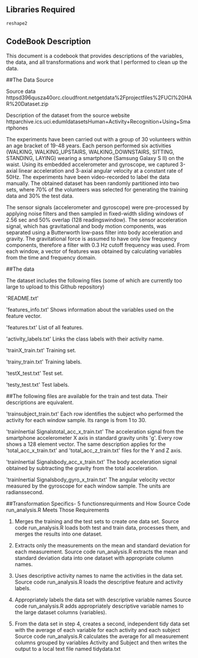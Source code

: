 ## Libraries Required


```
reshape2
```

## CodeBook Description

This document is a codebook that provides descriptions of the variables, the data, and all transformations and work that I performed to clean up the data.

##The Data Source

Source data httpsd396qusza40orc.cloudfront.netgetdata%2Fprojectfiles%2FUCI%20HAR%20Dataset.zip

Description of the dataset from the source website httparchive.ics.uci.edumldatasetsHuman+Activity+Recognition+Using+Smartphones

The experiments have been carried out with a group of 30 volunteers within an age bracket of 19-48 years. Each person performed six activities (WALKING, WALKING_UPSTAIRS, WALKING_DOWNSTAIRS, SITTING, STANDING, LAYING) wearing a smartphone (Samsung Galaxy S II) on the waist. Using its embedded accelerometer and gyroscope, we captured 3-axial linear acceleration and 3-axial angular velocity at a constant rate of 50Hz. The experiments have been video-recorded to label the data manually. The obtained dataset has been randomly partitioned into two sets, where 70% of the volunteers was selected for generating the training data and 30% the test data.

The sensor signals (accelerometer and gyroscope) were pre-processed by applying noise filters and then sampled in fixed-width sliding windows of 2.56 sec and 50% overlap (128 readingswindow). The sensor acceleration signal, which has gravitational and body motion components, was separated using a Butterworth low-pass filter into body acceleration and gravity. The gravitational force is assumed to have only low frequency components, therefore a filter with 0.3 Hz cutoff frequency was used. From each window, a vector of features was obtained by calculating variables from the time and frequency domain.

##The data

The dataset includes the following files (some of which are currently too large to upload to this Github repository)

'README.txt'

'features_info.txt' Shows information about the variables used on the feature vector.

'features.txt' List of all features.

'activity_labels.txt' Links the class labels with their activity name.

'trainX_train.txt' Training set.

'trainy_train.txt' Training labels.

'testX_test.txt' Test set.

'testy_test.txt' Test labels.

##The following files are available for the train and test data. Their descriptions are equivalent.

'trainsubject_train.txt' Each row identifies the subject who performed the activity for each window sample. Its range is from 1 to 30.

'trainInertial Signalstotal_acc_x_train.txt' The acceleration signal from the smartphone accelerometer X axis in standard gravity units 'g'. Every row shows a 128 element vector. The same description applies for the 'total_acc_x_train.txt' and 'total_acc_z_train.txt' files for the Y and Z axis.

'trainInertial Signalsbody_acc_x_train.txt' The body acceleration signal obtained by subtracting the gravity from the total acceleration.

'trainInertial Signalsbody_gyro_x_train.txt' The angular velocity vector measured by the gyroscope for each window sample. The units are radianssecond.

##Transformation Specifics- 5 functionsrequirments and How Source Code run_analysis.R Meets Those Requirements 

1. Merges the training and the test sets to create one data set.
Source code run_analysis.R loads both test and train data, processes them, and merges the results into one dataset.

2. Extracts only the measurements on the mean and standard deviation for each measurement.
Source code run_analysis.R extracts the mean and standard deviation data into one dataset with appropriate column names.

3. Uses descriptive activity names to name the activities in the data set.
Source code run_analysis.R loads the descriptive feature and activity labels.

4. Appropriately labels the data set with descriptive variable names
Source code run_analysis.R adds appropriately descriptive variable names to the large dataset columns (variables).

5. From the data set in step 4, creates a second, independent tidy data set with the average of each variable for each activity and each subject
Source code run_analysis.R calculates the average for all measurement columns grouped by variables Activity and Subject and then writes the output to a local text file named tidydata.txt

